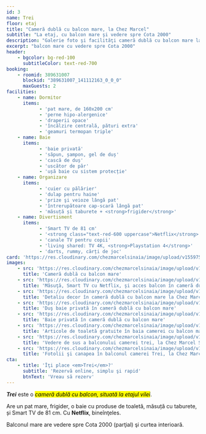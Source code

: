 ```yaml
---
id: 3
name: Trei
floor: etaj
title: "Cameră dublă cu balcon mare, la Chez Marcel"
subtitle: "La etaj, cu balcon mare şi vedere spre Cota 2000"
description: "Galerie foto şi facilităţi cameră dublă cu balcon mare la Chez Marcel Sinaia, Valea Prahovei"
excerpt: "balcon mare cu vedere spre Cota 2000"
header:
    - bgcolor: bg-red-100
      subtitleColor: text-red-700
booking:
    - roomid: 389631007
      blockid: "389631007_141112163_0_0_0"
      maxGuests: 2
facilities:
    - name: Dormitor
      items:
            - 'pat mare, de 160x200 cm'
            - 'perne hipo-alergenice'
            - 'draperii opace'
            - 'încălzire centrală, pături extra'
            - 'geamuri termopan triple'
    - name: Baie
      items:
            - 'baie privată'
            - 'săpun, șampon, gel de duș'
            - 'cască de duș'
            - 'uscător de păr'
            - 'ușă baie cu sistem protecție'
    - name: Organizare
      items:
            - 'cuier cu pălărier'
            - 'dulap pentru haine'
            - 'prize şi veioze lângă pat'
            - 'întrerupătoare cap-scară lângă pat'
            - 'măsuță și taburete + <strong>frigider</strong>'
    - name: Divertisment
      items:
            - 'Smart TV de 81 cm'
            - '<strong class="text-red-600 uppercase">Netflix</strong>' 
            - 'canale TV pentru copii'
            - 'living shared: TV 4K, <strong>Playstation 4</strong>' 
            - 'darts, rummy, cărți de joc'
card: 'https://res.cloudinary.com/chezmarcelsinaia/image/upload/v1559759411/rooms/3/index-card.jpg'
images:
    - src: 'https://res.cloudinary.com/chezmarcelsinaia/image/upload/v1559821335/rooms/3/double-room-3-with-balcony.jpg'
      title: 'Cameră dublă cu balcon mare'
    - src: 'https://res.cloudinary.com/chezmarcelsinaia/image/upload/v1559821336/rooms/3/double-room-3-table-tv-balcony-access.jpg'
      title: 'Măsuţă, Smart TV cu Netflix, şi acces balcon în cameră dublă la Chez Marcel Sinaia'
    - src: 'https://res.cloudinary.com/chezmarcelsinaia/image/upload/v1559821335/rooms/3/double-room-3-artwork-detail.jpg'
      title: 'Detaliu decor în cameră dublă cu balcon mare la Chez Marcel Sinaia'
    - src: 'https://res.cloudinary.com/chezmarcelsinaia/image/upload/v1559821336/rooms/3/double-room-3-private-bathroom-shower-toilet.jpg'
      title: 'Duş baie privată în cameră dublă cu balcon mare'
    - src: 'https://res.cloudinary.com/chezmarcelsinaia/image/upload/v1559821336/rooms/3/double-room-3-private-bathroom-sink-mirror.jpg'
      title: 'Baie privată în cameră dublă cu balcon mare'
    - src: 'https://res.cloudinary.com/chezmarcelsinaia/image/upload/v1559821336/rooms/3/double-room-3-private-bathroom-toiletries.jpg'
      title: 'Articole de toaletă gratuite în baia camerei cu balcon mare'
    - src: 'https://res.cloudinary.com/chezmarcelsinaia/image/upload/v1559821336/rooms/3/double-room-3-balcony-top-view.jpg'
      title: 'Vedere de sus a balconului camerei trei, la Chez Marcel Sinaia'
    - src: 'https://res.cloudinary.com/chezmarcelsinaia/image/upload/v1559821335/rooms/3/double-room-3-balcony.jpg'
      title: 'Fotolii şi canapea în balconul camerei Trei, la Chez Marcel Sinaia'
cta:
    - title: 'Îţi place <em>Trei</em>?'
      subtitle: 'Rezervă online, simplu şi rapid'
      btnText: 'Vreau să rezerv'
---
```


**_Trei_** este o <mark><em>cameră dublă cu balcon, situată la etajul vilei</em></mark>. 

Are un pat mare, frigider, o baie cu produse de toaletă, măsuță cu taburete, și Smart TV de 81 cm. Cu <strong class="text-red-600 uppercase text-base">Netflix</strong>, bineînţeles. 

Balconul mare are vedere spre Cota 2000 (parţial) şi curtea interioară.
